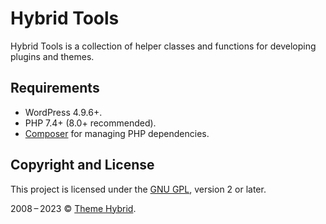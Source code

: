 # Hybrid Tools

Hybrid Tools is a collection of helper classes and functions for developing plugins and themes.

## Requirements

* WordPress 4.9.6+.
* PHP 7.4+ (8.0+ recommended).
* [Composer](https://getcomposer.org/) for managing PHP dependencies.

## Copyright and License

This project is licensed under the [GNU GPL](http://www.gnu.org/licenses/old-licenses/gpl-2.0.html), version 2 or later.

2008&thinsp;&ndash;&thinsp;2023 &copy; [Theme Hybrid](https://themehybrid.com).
